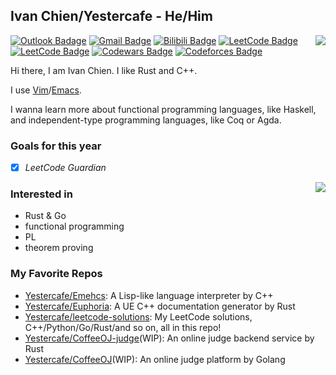 ## Ivan Chien/Yestercafe - He/Him

<div><img align="right" src="https://github-readme-stats.vercel.app/api?username=Yestercafe&show_icons=true&count_private=true" /></div>

[![Outlook Badage](https://img.shields.io/badge/-Outlook-0078d4?style=flat-square&logo=Microsoft%20outlook&logoColor=white&link=mailto:qyc027@outlook.com)](mailto:qyc027@outlook.com) [![Gmail Badge](https://img.shields.io/badge/-Gmail-c14438?style=flat-square&logo=Gmail&logoColor=white&link=mailto:qyc027@gmail.com)](mailto:qyc027@gmail.com) [![Bilibili Badge](https://img.shields.io/badge/-Bilibili-00a1d6?style=flat-square&logo=Bilibili&logoColor=white&link=https://space.bilibili.com/25377351)](https://space.bilibili.com/25377351)  [![LeetCode Badge](https://img.shields.io/badge/-LCCN-f89f1b?style=flat-square&logo=leetcode&logoColor=white&link=https://leetcode.cn/u/Yescafe)](https://leetcode.cn/u/Yescafe) [![LeetCode Badge](https://img.shields.io/badge/-LCUS-f89f1b?style=flat-square&logo=leetcode&logoColor=white&link=https://leetcode.com/Yescafe)](https://leetcode.com/Yescafe) [![Codewars Badge](https://img.shields.io/badge/-Codewars-b1361e?style=flat-square&logo=codewars&logoColor=white&link=https://www.codewars.com/users/Yescafe)](https://www.codewars.com/users/Yescafe) [![Codeforces Badge](https://img.shields.io/badge/-Codeforces-1f8acb?style=flat-square&logo=codeforces&logoColor=white&link=https://codeforces.com/profile/Ivan_Chien)](https://codeforces.com/profile/Ivan_Chien)

Hi there, I am Ivan Chien. I like Rust and C++.

I use [Vim](https://github.com/Yestercafe/nvim)/[Emacs](https://github.com/Yestercafe/zero.emacs).

I wanna learn more about functional programming languages, like Haskell, and independent-type programming languages, like Coq or Agda.


### Goals for this year

- [x] *LeetCode Guardian*

<img align="right" src="https://github-readme-stats.vercel.app/api/wakatime?username=Yestercafe&layout=compact&langs_count=6&range=last_7_days&is_including_today=true&custom_title=Languages%20I%20Used%20Recently" />

### Interested in

- Rust & Go
- functional programming
- PL
- theorem proving

### My Favorite Repos

- [Yestercafe/Emehcs](https://github.com/Yestercafe/Emehcs): A Lisp-like language interpreter by C++
- [Yestercafe/Euphoria](https://github.com/Yestercafe/Euphoria): A UE C++ documentation generator by Rust
- [Yestercafe/leetcode-solutions](https://github.com/Yestercafe/leetcode-solutions): My LeetCode solutions, C++/Python/Go/Rust/and so on, all in this repo!
- [Yestercafe/CoffeeOJ-judge](https://github.com/Yestercafe/CoffeeOJ-judge)(WIP): An online judge backend service by Rust
- [Yestercafe/CoffeeOJ](https://github.com/Yestercafe/CoffeeOJ)(WIP): An online judge platform by Golang
